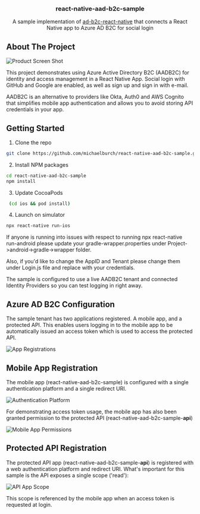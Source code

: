 <!-- PROJECT LOGO -->
<br />
<p align="center">

  <h3 align="center">react-native-aad-b2c-sample</h3>

  <p align="center">
    A sample implementation of <a href="https://github.com/GSingh01/ad-b2c-react-native">ad-b2c-react-native</a> that connects a React Native app to Azure AD B2C for social login
    <br />
  </p>
</p>



<!-- ABOUT THE PROJECT -->
## About The Project

![Product Screen Shot](/sample-demo.gif)

This project demonstrates using Azure Active Directory B2C (AADB2C) for identity and access management in a React Native App. Social login with GitHub and Google are enabled, as well as sign up and sign in with e-mail.

AADB2C is an alternative to providers like Okta, Auth0 and AWS Cognito that simplifies mobile app authentication and allows you to avoid storing API credentials in your app.


<!-- GETTING STARTED -->
## Getting Started


1. Clone the repo
```sh
git clone https://github.com/michaelburch/react-native-aad-b2c-sample.git
```
2. Install NPM packages
```sh
cd react-native-aad-b2c-sample
npm install
```
3. Update CocoaPods
```sh
 (cd ios && pod install)
```
4. Launch on simulator
```sh
npx react-native run-ios
```

If anyone is running into issues with respect to running npx react-native run-android please update your gradle-wrapper.properties under Project->android->gradle->wrapper folder. 

Also, if you'd like to change the AppID and Tenant please change them under Login.js file and replace with your credentials.

The sample is configured to use a live AADB2C tenant and connected Identity Providers so you can test logging in right away.

<!-- Configuration Details -->
## Azure AD B2C Configuration

The sample tenant has two applications registered. A mobile app, and a protected API. This enables users logging in to the mobile app to be automatically issued an access token which is used to access the protected API.

![App Registrations](/app-registrations.png)

## Mobile App Registration 

The mobile app (react-native-aad-b2c-sample) is configured with a single authentication platform and a single redirect URI.

![Authentication Platform](/authentication-platform.png)

For demonstrating access token usage, the mobile app has also been granted permission to the protected API (react-native-aad-b2c-sample-**api**)

![Mobile App Permissions](/api-permissions.png)

## Protected API Registration 

The protected API app (react-native-aad-b2c-sample-**api**) is registered with a web authentication platform and redirect URI. What's important for this sample is the API exposes a single scope ('read'):

![API App Scope](/api-expose.png)

This scope is referenced by the mobile app when an access token is requested at login. 


